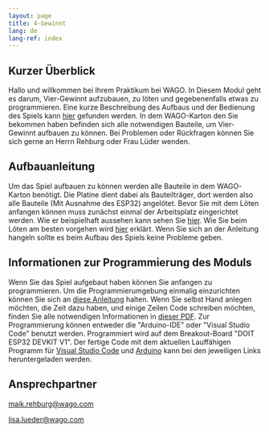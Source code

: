 ```yaml
---
layout: page
title: 4-Gewinnt
lang: de
lang-ref: index
---
```


## Kurzer Überblick

Hallo und willkommen bei Ihrem Praktikum bei WAGO. In Diesem Modul geht es darum, Vier-Gewinnt aufzubauen, zu löten und gegebenenfalls etwas zu programmieren. Eine kurze Beschreibung des Aufbaus und der Bedienung des Spiels kann [hier](Platinenbeschreibung-VierGewinnt.pdf) gefunden werden. In dem WAGO-Karton den Sie bekommen haben befinden sich alle notwendigen Bauteile, um Vier-Gewinnt aufbauen zu können. Bei Problemen oder Rückfragen können Sie sich gerne an Herrn Rehburg oder Frau Lüder wenden.

## Aufbauanleitung

Um das Spiel aufbauen zu können werden alle Bauteile in dem WAGO-Karton benötigt. Die Platine dient dabei als Bauteilträger, dort werden also alle Bauteile (Mit Ausnahme des ESP32) angelötet. Bevor Sie mit dem Löten anfangen können muss zunächst einmal der Arbeitsplatz eingerichtet werden. Wie er beispielhaft aussehen kann sehen Sie [hier](Arbeitsplatzausstattung.pdf). Wie Sie beim Löten am besten vorgehen wird [hier](LoetAnleitung.pdf) erklärt. Wenn Sie sich an der Anleitung hangeln sollte es beim Aufbau des Spiels keine Probleme geben.

## Informationen zur Programmierung des Moduls

Wenn Sie das Spiel aufgebaut haben können Sie anfangen zu programmieren. Um die Programmierumgebung einmalig einzurichten können Sie sich an [diese Anleitung](Programmierung.pdf) halten. Wenn Sie selbst Hand anlegen möchten, die Zeit dazu haben, und einige Zeilen Code schreiben möchten, finden Sie alle notwendigen Informationen in [dieser PDF](erweiterteAufgaben.pdf). Zur Programmierung können entweder die "Arduino-IDE" oder "Visual Studio Code" benutzt werden. Programmiert wird auf dem Breakout-Board "DOIT ESP32 DEVKIT V1". Der fertige Code mit dem aktuellen Lauffähigen Programm für [Visual Studio Code](../src/VSC_Vier-Gewinnt) und [Arduino](../src/Arduino_Vier-Gewinnt) kann bei den jeweiligen Links heruntergeladen werden.

## Ansprechpartner

<maik.rehburg@wago.com>

<lisa.lueder@wago.com>
